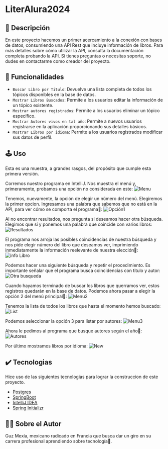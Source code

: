 # LiterAlura2024

## 📖 Descripción
En este proyecto hacemos un primer acercamiento a la conexión con bases de datos, consumiendo una API Rest que incluye información de libros. Para más detalles sobre cómo utilizar la API, consulta la documentación completa probando la API. Si tienes preguntas o necesitas soporte, no dudes en contactarme como creador del proyecto.
## 🔨 Funcionalidades
- `Buscar Libro por Titulo`: Devuelve una lista completa de todos los tópicos disponibles en la base de datos.
- `Mostrar Libros Buscados`: Permite a los usuarios editar la información de un tópico existente.
- `Mostrar autores registrados`: Permite a los usuarios eliminar un tópico específico.
- `Mostrar Autores vivos en tal año`: Permite a nuevos usuarios registrarse en la aplicación proporcionando sus detalles básicos.
- `Mostrar Libros por idioma`: Permite a los usuarios registrados modificar sus datos de perfil.

## 🕹️ Uso
Esta es una muestra, a grandes rasgos, del propósito que cumple esta primera versión.

Corremos nuestro programa en IntelliJ. Nos muestra el menú y, primeramente, probamos una opción no considerada en este:
![Menu](images/1.png)

Tenemos, nuevamente, la opción de elegir un número del menú. Elegiremos la primer opcion. Ingresamos una palabra que sabemos que no está en la API, para ver cómo se comporta el programa🤟:
![Opción1](images/2.png)

Al no encontrar resultados, nos pregunta si deseamos hacer otra búsqueda. Elegimos que sí y ponemos una palabra que coincide con varios libros:
![Resultados](images/3.png)


El programa nos arroja las posibles coincidencias de nuestra búsqueda y nos pide elegir número del libro que deseamos ver, imprimiendo inmediatamente la información reelevante de nuestra elección🤟:
![info Libro](images/4.png)

Podemos hacer una siguiente búsqueda y repetir el procedimiento. Es importante señalar que el programa busca coincidencias con titulo y autor:
![Otra busqueda](images/5.png)

Cuando hayamos terminado de buscar los libros que querramos ver, estos registros quedarán en la base de datos. Podemos ahora pasar a elegir la opción 2 del menú principal🤟:
![Menu2](images/6.png)

Tenemos la lista de todos los libros que hasta el momento hemos buscado:
![List](images/7.png)

Podemos seleccionar la opción 3 para listar por autores:
![Menu3](images/8.png)

Ahora le pedimos al programa que busque autores según el año🤟:
![Autores](images/9.png)

Por último mostramos libros por idioma:
![New](images/10.png)



## ✔️ Tecnologias
Hice uso de las siguientes tecnologias para lograr la construccion de este proyecto.
 
- [Postgres](https://www.postgresql.org/)
- [SpringBoot](https://spring.io/projects/spring-boot)
- [IntelliJ IDEA](https://www.jetbrains.com/idea/)
- [Spring Initializr](https://start.spring.io/)



## 👨‍💻 Sobre el Autor
Guz Mexía, mexicano radicado en Francia que busca dar un giro en su carrera profesional aprendiendo sobre tecnología🏰. 


